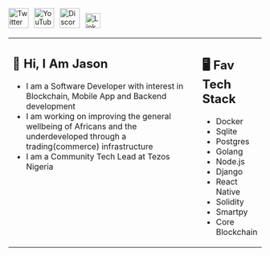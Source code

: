 <a href="https://twitter.com/Realms_in_man"><img src="https://cdn.worldvectorlogo.com/logos/twitter-6.svg" title="Twitter" alt="Twitter Account" width="40"/></a> 
&ensp;<a href="https://www.youtube.com/c/Phundermentals"><img src="https://cdn.worldvectorlogo.com/logos/youtube-icon.svg" title="YouTube" alt="YouTube Account" width="40"/></a>
&ensp;<a href="https://discord.com/ReverseXatoshi#8291"><img src="https://cdn.worldvectorlogo.com/logos/discord-6.svg" title="Discord" alt="Discord Community" width="40"/></a> 
&ensp;<a href="https://www.linkedin.com/in/jason-charles-dev/"><img src="https://cdn.worldvectorlogo.com/logos/linkedin-icon-2.svg" title="Linkedin" alt="Linkedin Account" width="30"/></a> 

<table><tr><td valign="top" width="75%">

## 👋 Hi, I Am Jason

- I am a Software Developer with interest in Blockchain, Mobile App and Backend development
- I am working on improving the general wellbeing of Africans and the underdeveloped through a trading(commerce) infrastructure
- I am a Community Tech Lead at Tezos Nigeria 
 
</td><td valign="top" width="25%">

## 🖥️ Fav Tech Stack

- Docker
- Sqlite
- Postgres 
- Golang
- Node.js
- Django
- React Native
- Solidity
- Smartpy
- Core Blockchain
 
